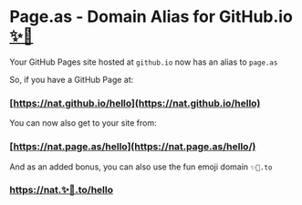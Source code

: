 # Page.as - Domain Alias for GitHub.io [✨🚀](https://✨🚀.to)

Your GitHub Pages site hosted at `github.io` now has an alias to `page.as`

So, if you have a GitHub Page at:

### [https://nat.github.io/hello](https://nat.github.io/hello) 

You can now also get to your site from:

### [https://nat.page.as/hello](https://nat.page.as/hello/)

And as an added bonus, you can also use the fun emoji domain `✨🚀.to`

### [https://nat.✨🚀.to/hello](https://nat.✨🚀.to/hello/)
